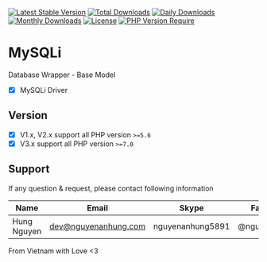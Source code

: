 [![Latest Stable Version](https://img.shields.io/packagist/v/nguyenanhung/mysqli.svg?style=flat-square)](https://packagist.org/packages/nguyenanhung/mysqli)
[![Total Downloads](https://img.shields.io/packagist/dt/nguyenanhung/mysqli.svg?style=flat-square)](https://packagist.org/packages/nguyenanhung/mysqli)
[![Daily Downloads](https://img.shields.io/packagist/dd/nguyenanhung/mysqli.svg?style=flat-square)](https://packagist.org/packages/nguyenanhung/mysqli)
[![Monthly Downloads](https://img.shields.io/packagist/dm/nguyenanhung/mysqli.svg?style=flat-square)](https://packagist.org/packages/nguyenanhung/mysqli)
[![License](https://img.shields.io/packagist/l/nguyenanhung/mysqli.svg?style=flat-square)](https://packagist.org/packages/nguyenanhung/mysqli)
[![PHP Version Require](https://img.shields.io/packagist/dependency-v/nguyenanhung/mysqli/php)](https://packagist.org/packages/nguyenanhung/mysqli)

# MySQLi

Database Wrapper - Base Model

- [x] MySQLi Driver

## Version

- [x] V1.x, V2.x support all PHP version `>=5.6`
- [x] V3.x support all PHP version `>=7.0`

## Support

If any question & request, please contact following information

| Name        | Email                | Skype            | Facebook      |
|-------------|----------------------|------------------|---------------|
| Hung Nguyen | dev@nguyenanhung.com | nguyenanhung5891 | @nguyenanhung |

From Vietnam with Love <3

